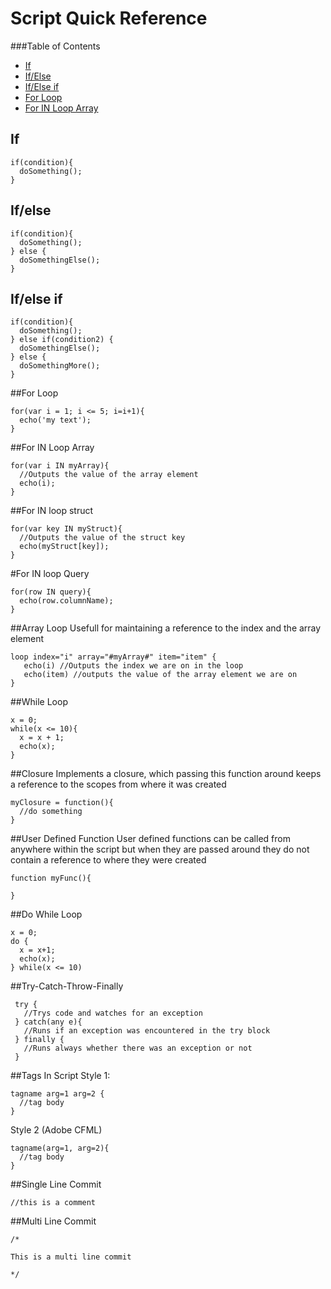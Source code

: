 # Script Quick Reference

###Table of Contents
- [If](#if)
- [If/Else](#ifelse)
- [If/Else if](#ifelse-if)
- [For Loop](#forloop)
- [For IN Loop Array](#for-in-loop-array)




## If
```
if(condition){
  doSomething();
}
```

## If/else
```
if(condition){
  doSomething();
} else {
  doSomethingElse();
}
```

## If/else if
```
if(condition){
  doSomething();
} else if(condition2) {
  doSomethingElse();
} else {
  doSomethingMore();
}
```
##For Loop
```
for(var i = 1; i <= 5; i=i+1){
  echo('my text');
}
```

##For IN Loop Array
```
for(var i IN myArray){
  //Outputs the value of the array element
  echo(i);
}
```

##For IN loop struct
```
for(var key IN myStruct){
  //Outputs the value of the struct key
  echo(myStruct[key]);
}
```

#For IN loop Query
```
for(row IN query){
  echo(row.columnName);
}
```

##Array Loop
Usefull for maintaining a reference to the index and the array element
```
loop index="i" array="#myArray#" item="item" {   
   echo(i) //Outputs the index we are on in the loop
   echo(item) //outputs the value of the array element we are on  
}
```

##While Loop
```
x = 0;
while(x <= 10){
  x = x + 1;
  echo(x);
}
```

##Closure
Implements a closure, which passing this function around keeps a reference to the scopes from where it was created
```
myClosure = function(){
  //do something
}
```

##User Defined Function
User defined functions can be called from anywhere within the script but when they are passed around they do not contain a reference to where they were created
```
function myFunc(){

}
```

##Do While Loop
```
x = 0;
do {
  x = x+1;
  echo(x);
} while(x <= 10)
```

##Try-Catch-Throw-Finally
```
 try {
   //Trys code and watches for an exception
 } catch(any e){
   //Runs if an exception was encountered in the try block
 } finally {
   //Runs always whether there was an exception or not
 }
```

##Tags In Script
Style 1:
```
tagname arg=1 arg=2 {
  //tag body
}
```
Style 2 (Adobe CFML)
```
tagname(arg=1, arg=2){
  //tag body
}
```

##Single Line Commit
```
//this is a comment
```

##Multi Line Commit
```
/*

This is a multi line commit

*/

```




